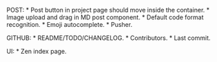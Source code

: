 POST:
    * Post button in project page should move inside the container.
    * Image upload and drag in MD post component.
    * Default code format recognition.
    * Emoji autocomplete.
    * Pusher.

GITHUB:
    * README/TODO/CHANGELOG.
    * Contributors.
    * Last commit.

UI:
    * Zen index page.


